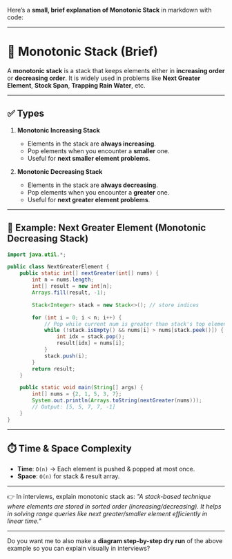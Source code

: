 Here’s a **small, brief explanation of Monotonic Stack** in markdown with code:

---

# 📌 Monotonic Stack (Brief)

A **monotonic stack** is a stack that keeps elements either in **increasing order** or **decreasing order**.
It is widely used in problems like **Next Greater Element**, **Stock Span**, **Trapping Rain Water**, etc.

---

## ✅ Types

1. **Monotonic Increasing Stack**

   * Elements in the stack are **always increasing**.
   * Pop elements when you encounter a **smaller** one.
   * Useful for **next smaller element problems**.

2. **Monotonic Decreasing Stack**

   * Elements in the stack are **always decreasing**.
   * Pop elements when you encounter a **greater** one.
   * Useful for **next greater element problems**.

---

## 🔹 Example: Next Greater Element (Monotonic Decreasing Stack)

```java
import java.util.*;

public class NextGreaterElement {
    public static int[] nextGreater(int[] nums) {
        int n = nums.length;
        int[] result = new int[n];
        Arrays.fill(result, -1);

        Stack<Integer> stack = new Stack<>(); // store indices

        for (int i = 0; i < n; i++) {
            // Pop while current num is greater than stack's top element
            while (!stack.isEmpty() && nums[i] > nums[stack.peek()]) {
                int idx = stack.pop();
                result[idx] = nums[i];
            }
            stack.push(i);
        }
        return result;
    }

    public static void main(String[] args) {
        int[] nums = {2, 1, 5, 3, 7};
        System.out.println(Arrays.toString(nextGreater(nums)));
        // Output: [5, 5, 7, 7, -1]
    }
}
```

---

## ⏱️ Time & Space Complexity

* **Time**: `O(n)` → Each element is pushed & popped at most once.
* **Space**: `O(n)` for stack & result array.

---

👉 In interviews, explain monotonic stack as:
*"A stack-based technique where elements are stored in sorted order (increasing/decreasing). It helps in solving range queries like next greater/smaller element efficiently in linear time."*

---

Do you want me to also make a **diagram step-by-step dry run** of the above example so you can explain visually in interviews?
